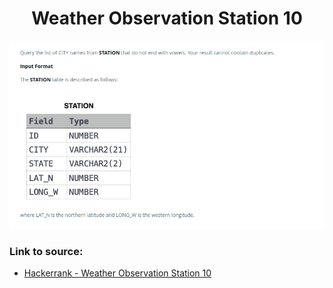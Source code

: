 <h1 align="center">Weather Observation Station 10</h1>

![alt text](https://github.com/matthew01lokiet/Github-repos-images/blob/main/Other/SQL/weather_observation_station_10.png)

### Link to source: 
- <a href="https://www.hackerrank.com/challenges/weather-observation-station-10/problem">Hackerrank - Weather Observation Station 10</a>

